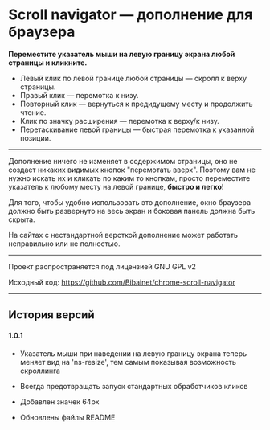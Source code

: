 Scroll navigator — дополнение для браузера
==========================================

**Переместите указатель мыши на левую границу экрана любой страницы и кликните.**

* Левый клик по левой границе любой страницы — скролл к верху страницы.
* Правый клик — перемотка к низу.
* Повторный клик — вернуться к предидущему месту и продолжить чтение.
* Клик по значку расширения — перемотка к верху/к низу.
* Перетаскивание левой границы — быстрая перемотка к указанной позиции.

---

Дополнение ничего не изменяет в содержимом страницы, оно не создает никаких видимых кнопок "перемотать вверх".
Поэтому вам не нужно искать их и кликать по каким то кнопкам, просто переместите указатель к любому месту на левой границе, **быстро и легко**!

Для того, чтобы удобно использовать это дополнение, окно браузера должно быть развернуто на весь экран и боковая панель должна быть скрыта.

На сайтах с нестандартной версткой дополнение может работать неправильно или не полностью.

---

Проект распространяется под лицензией GNU GPL v2

Исходный код: <https://github.com/Bibainet/chrome-scroll-navigator>

---


История версий
--------------

#### 1.0.1

+ Указатель мыши при наведении на левую границу экрана теперь меняет вид на 'ns-resize', тем самым показывая возможность скроллинга
* Всегда предотвращать запуск стандартных обработчиков кликов
+ Добавлен значек 64px
* Обновлены файлы README

